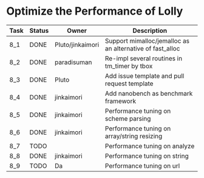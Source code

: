 # Optimize the Performance of Lolly

| Task | Status | Owner | Description |
|------|--------|-------|-------------|
| 8_1  | DONE | Pluto/jinkaimori | Support mimalloc/jemalloc as an alternative of fast_alloc |
| 8_2  | DONE | paradisuman | Re-impl several routines in tm_timer by tbox |
| 8_3 | DONE | Pluto | Add issue template and pull request template |
| 8_4 | DONE | jinkaimori | Add nanobench as benchmark framework |
| 8_5 | DONE | jinkaimori | Performance tuning on scheme parsing |
| 8_6 | DONE | jinkaimori | Performance tuning on array/string resizing |
| 8_7 | TODO | | Performance tuning on analyze |
| 8_8 | DONE | jinkaimori | Performance tuning on string |
| 8_9 | TODO | Da | Performance tuning on url |